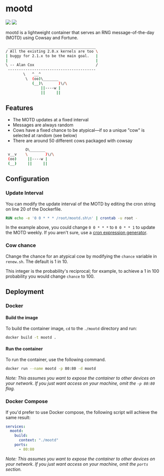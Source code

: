 # mootd

![](https://img.shields.io/badge/status-maintained-green) [![](https://img.shields.io/badge/release-v1.3.0--jaguarundi-blue)](https://github.com/samcole8/mootd/releases/latest)

mootd is a lightweight container that serves an RNG message-of-the-day (MOTD) using Cowsay and Fortune.

```bash
 ________________________________________ 
/ All the existing 2.0.x kernels are too \
| buggy for 2.1.x to be the main goal.   |
|                                        |
\ -- Alan Cox                            /
 ---------------------------------------- 
        \   ^__^
         \  (oo)\_______
            (__)\       )\/\
                ||----w |
                ||     ||
```

## Features

- The MOTD updates at a fixed interval
- Messages are always random
- Cows have a fixed chance to be atypical—if so a unique "cow" is selected at random (see below)
- There are around 50 different cows packaged with cowsay

```bash
         O\_______
 v__v    \        )\/\
 (oo)     ||----w |
 (__)     ||     ||  
```

## Configuration

### Update Interval

You can modify the update interval of the MOTD by editing the cron string on line 20 of the Dockerfile.

```Dockerfile
RUN echo -e '0 0 * * * /root/mootd.sh\n' | crontab -u root -
```

In the example above, you could change `0 0 * * *` to `0 0 * * 1` to update the MOTD weekly. If you aren't sure, use a [cron expression generator](https://crontab.guru/).

### Cow chance

Change the chance for an atypical cow by modifying the `chance` variable in `renew.sh`. The default is 1 in 10.

This integer is the probability's reciprocal; for example, to achieve a 1 in 100 probability you would change `chance` to 100.

## Deployment

### Docker

#### Build the image

To build the container image, `cd` to the `./mootd` directory and run:

```bash
docker build -t mootd .
```

#### Run the container

To run the container, use the following command.

```bash
docker run --name mootd -p 80:80 -d mootd
```

*Note: This assumes you want to expose the container to other devices on your network. If you just want access on your machine, omit the `-p 80:80` flag.*

### Docker Compose

If you'd prefer to use Docker compose, the following script will achieve the same result:

```yml
services:
  mootd:
    build:
      context: "./mootd"
    ports:
      - 80:80
```

*Note: This assumes you want to expose the container to other devices on your network. If you just want access on your machine, omit the `ports` section.*